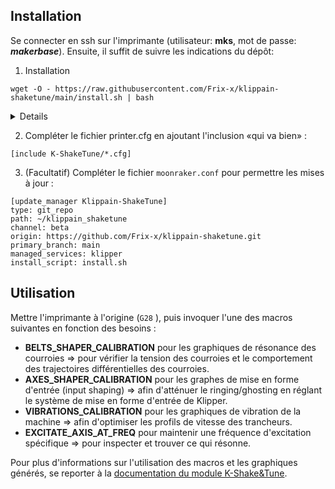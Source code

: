 ## Installation

Se connecter en ssh sur l'imprimante (utilisateur: **mks**, mot de passe: ***makerbase***). Ensuite, il suffit de suivre les indications du dépôt:

1. Installation

`wget -O - https://raw.githubusercontent.com/Frix-x/klippain-shaketune/main/install.sh | bash`

<details>

```
mks@mkspi:~$ wget -O - https://raw.githubusercontent.com/Frix-x/klippain-shaketune/main/install.sh | bash
--2023-11-28 17:17:05--  https://raw.githubusercontent.com/Frix-x/klippain-shaketune/main/install.sh
Resolving raw.githubusercontent.com (raw.githubusercontent.com)... 185.199.108.133, 185.199.109.133, 185.199.110.133, ...
Connecting to raw.githubusercontent.com (raw.githubusercontent.com)|185.199.108.133|:443... connected.
HTTP request sent, awaiting response... 200 OK
Length: 2685 (2.6K) [text/plain]
Saving to: ‘STDOUT’

-                                  100%[=============================================================>]   2.62K  --.-KB/s    in 0s

2023-11-28 17:17:05 (13.8 MB/s) - written to stdout [2685/2685]


=============================================
- Klippain Shake&Tune module install script -
=============================================

[PRE-CHECK] Klipper service found! Continuing...

[DOWNLOAD] Downloading Klippain Shake&Tune module repository...
Cloning into 'klippain_shaketune'...
remote: Enumerating objects: 258, done.
remote: Counting objects: 100% (31/31), done.
remote: Compressing objects: 100% (28/28), done.
remote: Total 258 (delta 9), reused 8 (delta 3), pack-reused 227
Receiving objects: 100% (258/258), 20.87 MiB | 1.60 MiB/s, done.
Resolving deltas: 100% (103/103), done.
[DOWNLOAD] Download complete!

[INSTALL] Linking scripts to your config directory...
[INSTALL] gcode_shell_command.py Klipper extension is already installed. Continuing...

[POST-INSTALL] Restarting Klipper...
mks@mkspi:~$

```
  
</details>

2. Compléter le fichier printer.cfg en ajoutant l'inclusion «qui va bien» :

`[include K-ShakeTune/*.cfg]`

3. (Facultatif) Compléter le fichier `moonraker.conf` pour permettre les mises à jour :

```
[update_manager Klippain-ShakeTune]
type: git_repo
path: ~/klippain_shaketune
channel: beta
origin: https://github.com/Frix-x/klippain-shaketune.git
primary_branch: main
managed_services: klipper
install_script: install.sh
```

## Utilisation

Mettre l'imprimante à l'origine (`G28` ), puis invoquer l'une des macros suivantes en fonction des besoins :

- **BELTS_SHAPER_CALIBRATION**
  pour les graphiques de résonance des courroies
  => pour vérifier la tension des courroies et le comportement des trajectoires différentielles des courroies.
- **AXES_SHAPER_CALIBRATION**
  pour les graphes de mise en forme d'entrée (input shaping)
  => afin d'atténuer le ringing/ghosting en réglant le système de mise en forme d'entrée de Klipper.
- **VIBRATIONS_CALIBRATION**
  pour les graphiques de vibration de la machine
  => afin d'optimiser les profils de vitesse des trancheurs.
- **EXCITATE_AXIS_AT_FREQ**
  pour maintenir une fréquence d'excitation spécifique
  => pour inspecter et trouver ce qui résonne.

Pour plus d'informations sur l'utilisation des macros et les graphiques générés, se reporter à la [documentation du module K-Shake&Tune](https://github.com/Frix-x/klippain-shaketune/tree/main/docs).

